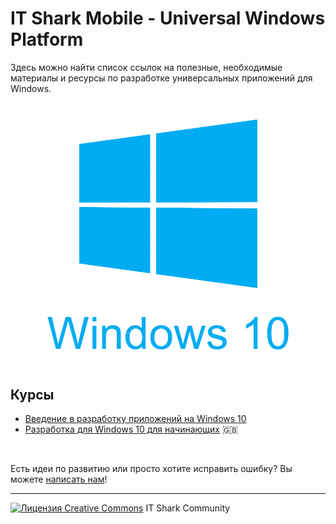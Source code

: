 # IT Shark Mobile - Universal Windows Platform

Здесь можно найти список ссылок на полезные, необходимые материалы и ресурсы по разработке универсальных приложений для Windows.

<p align="center"><img src="images/Windows-10.png" width="440"></p>

## Курсы
- [Введение в разработку приложений на Windows 10](https://mva.microsoft.com/ru/training-courses/-windows-10-15867?l=te9X0gf7B_5605192797)
- [Разработка для Windows 10 для начинающих](https://mva.microsoft.com/ru/training-courses/-windows-10--14541?l=cWn0dxwqB_4305632527) :gb:

&nbsp;

Есть идеи по развитию или просто хотите исправить ошибку? Вы можете [написать нам](https://github.com/it-shark-pro/mobile-school/issues/new)!

---
[![Лицензия Creative Commons](https://i.creativecommons.org/l/by/4.0/80x15.png)](http://creativecommons.org/licenses/by/4.0/) IT Shark Community
